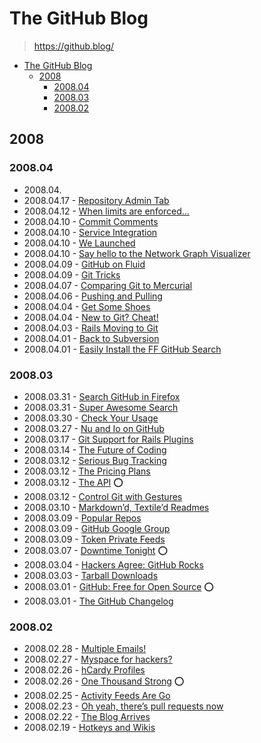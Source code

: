 # The GitHub Blog

> <https://github.blog/>

- [The GitHub Blog](#the-github-blog)
  - [2008](#2008)
    - [2008.04](#200804)
    - [2008.03](#200803)
    - [2008.02](#200802)

## 2008

### 2008.04

- 2008.04.
- 2008.04.17 - [Repository Admin Tab](https://github.blog/2008-04-17-repository-admin-tab/)
- 2008.04.12 - [When limits are enforced…](https://github.blog/2008-04-12-when-limits-are-enforced/)
- 2008.04.10 - [Commit Comments](https://github.blog/2008-04-10-commit-comments/)
- 2008.04.10 - [Service Integration](https://github.blog/2008-04-10-service-integration/)
- 2008.04.10 - [We Launched](https://github.blog/2008-04-10-we-launched/)
- 2008.04.10 - [Say hello to the Network Graph Visualizer](https://github.blog/2008-04-10-say-hello-to-the-network-graph-visualizer/)
- 2008.04.09 - [GitHub on Fluid](https://github.blog/2008-04-09-github-on-fluid/)
- 2008.04.09 - [Git Tricks](https://github.blog/2008-04-09-git-tricks/)
- 2008.04.07 - [Comparing Git to Mercurial](https://github.blog/2008-04-07-comparing-git-to-mercurial/)
- 2008.04.06 - [Pushing and Pulling](https://github.blog/2008-04-06-pushing-and-pulling/)
- 2008.04.04 - [Get Some Shoes](https://github.blog/2008-04-04-get-some-shoes/)
- 2008.04.04 - [New to Git? Cheat!](https://github.blog/2008-04-04-new-to-git-cheat/)
- 2008.04.03 - [Rails Moving to Git](https://github.blog/2008-04-03-rails-moving-to-git/)
- 2008.04.01 - [Back to Subversion](https://github.blog/2008-04-01-back-to-subversion/)
- 2008.04.01 - [Easily Install the FF GitHub Search](https://github.blog/2008-04-01-easily-install-the-ff-github-search/)

### 2008.03

- 2008.03.31 - [Search GitHub in Firefox](https://github.blog/2008-03-31-search-github-in-firefox/)
- 2008.03.31 - [Super Awesome Search](https://github.blog/2008-03-31-super-awesome-search/)
- 2008.03.30 - [Check Your Usage](https://github.blog/2008-03-30-check-your-usage/)
- 2008.03.27 - [Nu and Io on GitHub](https://github.blog/2008-03-27-nu-and-io-on-github/)
- 2008.03.17 - [Git Support for Rails Plugins](https://github.blog/2008-03-17-git-support-for-rails-plugins/)
- 2008.03.14 - [The Future of Coding](https://github.blog/2008-03-14-the-future-of-coding/)
- 2008.03.12 - [Serious Bug Tracking](https://github.blog/2008-03-12-serious-bug-tracking/)
- 2008.03.12 - [The Pricing Plans](https://github.blog/2008-03-12-the-pricing-plans/)
- 2008.03.12 - [The API](https://github.blog/2008-03-12-the-api/) ⭕️
- 2008.03.12 - [Control Git with Gestures](https://github.blog/2008-03-12-control-git-with-gestures/)
- 2008.03.10 - [Markdown’d, Textile’d Readmes](https://github.blog/2008-03-10-markdown-d-textile-d-readmes/)
- 2008.03.09 - [Popular Repos](https://github.blog/2008-03-09-popular-repos/)
- 2008.03.09 - [GitHub Google Group](https://github.blog/2008-03-09-github-google-group/)
- 2008.03.09 - [Token Private Feeds](https://github.blog/2008-03-09-token-private-feeds/)
- 2008.03.07 - [Downtime Tonight](https://github.blog/2008-03-07-downtime-tonight/) ⭕️
- 2008.03.04 - [Hackers Agree: GitHub Rocks](https://github.blog/2008-03-04-hackers-agree-github-rocks/)
- 2008.03.03 - [Tarball Downloads](https://github.blog/2008-03-03-tarball-downloads/)
- 2008.03.01 - [GitHub: Free for Open Source](https://github.blog/2008-03-01-github-free-for-open-source/) ⭕️
- 2008.03.01 - [The GitHub Changelog](https://github.blog/2008-03-01-the-github-changelog/)

### 2008.02

- 2008.02.28 - [Multiple Emails!](https://github.blog/2008-02-28-multiple-emails/)
- 2008.02.27 - [Myspace for hackers?](https://github.blog/2008-02-27-myspace-for-hackers/)
- 2008.02.26 - [hCardy Profiles](https://github.blog/2008-02-26-hcardy-profiles/)
- 2008.02.26 - [One Thousand Strong](https://github.blog/2008-02-26-one-thousand-strong/) ⭕️
- 2008.02.25 - [Activity Feeds Are Go](https://github.blog/2008-02-25-activity-feeds-are-go/)
- 2008.02.23 - [Oh yeah, there’s pull requests now](https://github.blog/2008-02-23-oh-yeah-there-s-pull-requests-now/)
- 2008.02.22 - [The Blog Arrives](https://github.blog/2008-02-22-the-blog-arrives/)
- 2008.02.19 - [Hotkeys and Wikis](https://github.blog/2008-02-19-hotkeys-and-wikis/)
